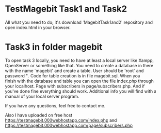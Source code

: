 # TestMagebit Task1 and Task2

All what you need to do, it's download 'MagebitTask1and2' repository and open index.html in your browser.

# Task3 in folder magebit

To open task 3 locally, you need to have at least a local server like Xampp, OpenServer or something like that. You need to create a database in there with the name 'magebit' and create a table. User should be 'root' and password ''. Code for table creation is in file magebit.sql. When you finish with the database and table you can open the file index.php through your localhost. Page with subscribers in page/subscribers.php. And if you've done fine everything should work. Additional info you will find with a manual of your local server program.

If you have any questions, feel free to contact me.

Also I have uploaded on free host
https://testmagebit.000webhostapp.com/index.php
and
https://testmagebit.000webhostapp.com/page/subscribers.php
